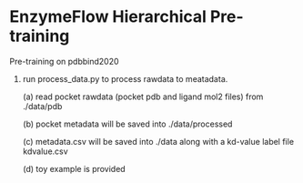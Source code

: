 # EnzymeFlow Hierarchical Pre-training

Pre-training on pdbbind2020


1. run process_data.py to process rawdata to meatadata.

   (a) read pocket rawdata (pocket pdb and ligand mol2 files) from ./data/pdb
   
   (b) pocket metadata will be saved into ./data/processed
   
   (c) metadata.csv will be saved into ./data along with a kd-value label file kdvalue.csv
   
   (d) toy example is provided
